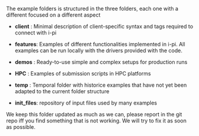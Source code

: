 The example folders is structured in the three folders, each one with a different focused on a different aspect

- **client**  :    Minimal description of client-specific syntax and tags required to connect with i-pi

- **features**:    Examples of different functionalities implemented in i-pi. 
                   All examples can be run locally with the drivers provided with the code.

- **demos**   :    Ready-to-use simple and complex setups for production runs
              
- **HPC**     :    Examples of submission scripts in HPC platforms

- **temp**    :    Temporal folder with historice examples that have not yet been adapted
                   to the current folder structure

- **init_files**: repository of input files used by many examples

We keep this folder updated as much as we can, 
please report  in the git repo iff you find something that is not working. 
We will try to fix it as soon as possible.
